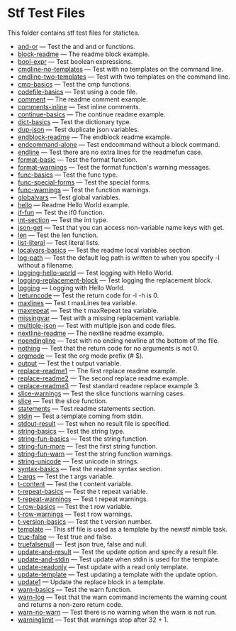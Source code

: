 # Stf Test Files

This folder contains stf test files for statictea.

* [and-or](../testfiles/and-or.stf.md) &mdash; Test the and and or functions.
* [block-readme](../testfiles/block-readme.stf.md) &mdash; The readme block example.
* [bool-expr](../testfiles/bool-expr.stf.md) &mdash; Test boolean expressions.
* [cmdline-no-templates](../testfiles/cmdline-no-templates.stf.md) &mdash; Test with no templates on the command line.
* [cmdline-two-templates](../testfiles/cmdline-two-templates.stf.md) &mdash; Test with two templates on the command line.
* [cmp-basics](../testfiles/cmp-basics.stf.md) &mdash; Test the cmp functions.
* [codefile-basics](../testfiles/codefile-basics.stf.md) &mdash; Test using a code file.
* [comment](../testfiles/comment.stf.md) &mdash; The readme comment example.
* [comments-inline](../testfiles/comments-inline.stf.md) &mdash; Test inline comments.
* [continue-basics](../testfiles/continue-basics.stf.md) &mdash; The continue readme example.
* [dict-basics](../testfiles/dict-basics.stf.md) &mdash; Test the dictionary type.
* [dup-json](../testfiles/dup-json.stf.md) &mdash; Test duplicate json variables.
* [endblock-readme](../testfiles/endblock-readme.stf.md) &mdash; The endblock readme example.
* [endcommand-alone](../testfiles/endcommand-alone.stf.md) &mdash; Test endcommand without a block command.
* [endline](../testfiles/endline.stf.md) &mdash; Test there are no extra lines for the readmefun case.
* [format-basic](../testfiles/format-basic.stf.md) &mdash; Test the format function.
* [format-warnings](../testfiles/format-warnings.stf.md) &mdash; Test the format function's warning messages.
* [func-basics](../testfiles/func-basics.stf.md) &mdash; Test the func type.
* [func-special-forms](../testfiles/func-special-forms.stf.md) &mdash; Test the special forms.
* [func-warnings](../testfiles/func-warnings.stf.md) &mdash; Test the function warnings.
* [globalvars](../testfiles/globalvars.stf.md) &mdash; Test global variables.
* [hello](../testfiles/hello.stf.md) &mdash; Readme Hello World example.
* [if-fun](../testfiles/if-fun.stf.md) &mdash; Test the if0 function.
* [int-section](../testfiles/int-section.stf.md) &mdash; Test the int type.
* [json-get](../testfiles/json-get.stf.md) &mdash; Test that you can access non-variable name keys with get.
* [len](../testfiles/len.stf.md) &mdash; Test the len function.
* [list-literal](../testfiles/list-literal.stf.md) &mdash; Test literal lists.
* [localvars-basics](../testfiles/localvars-basics.stf.md) &mdash; Test the readme local variables section.
* [log-path](../testfiles/log-path.stf.md) &mdash; Test the default log path is written to when you specify -l without a
filename.
* [logging-hello-world](../testfiles/logging-hello-world.stf.md) &mdash; Test logging with Hello World.
* [logging-replacement-block](../testfiles/logging-replacement-block.stf.md) &mdash; Test logging the replacement block.
* [logging](../testfiles/logging.stf.md) &mdash; Logging with Hello World.
* [lreturncode](../testfiles/lreturncode.stf.md) &mdash; Test the return code for -l -h is 0.
* [maxlines](../testfiles/maxlines.stf.md) &mdash; Test t maxLines tea variable.
* [maxrepeat](../testfiles/maxrepeat.stf.md) &mdash; Test the t maxRepeat tea variable.
* [missingvar](../testfiles/missingvar.stf.md) &mdash; Test with a missing replacement variable.
* [multiple-json](../testfiles/multiple-json.stf.md) &mdash; Test with multiple json and code files.
* [nextline-readme](../testfiles/nextline-readme.stf.md) &mdash; The nextline readme example.
* [noendingline](../testfiles/noendingline.stf.md) &mdash; Test with no ending newline at the bottom of the file.
* [nothing](../testfiles/nothing.stf.md) &mdash; Test that the return code for no arguments is not 0.
* [orgmode](../testfiles/orgmode.stf.md) &mdash; Test the org mode prefix (# $).
* [output](../testfiles/output.stf.md) &mdash; Test the t output variable.
* [replace-readme1](../testfiles/replace-readme1.stf.md) &mdash; The first replace readme example.
* [replace-readme2](../testfiles/replace-readme2.stf.md) &mdash; The second replace readme example.
* [replace-readme3](../testfiles/replace-readme3.stf.md) &mdash; Test standard readme replace example 3.
* [slice-warnings](../testfiles/slice-warnings.stf.md) &mdash; Test the slice functions warning cases.
* [slice](../testfiles/slice.stf.md) &mdash; Test the slice function.
* [statements](../testfiles/statements.stf.md) &mdash; Test readme statements section.
* [stdin](../testfiles/stdin.stf.md) &mdash; Test a template coming from stdin.
* [stdout-result](../testfiles/stdout-result.stf.md) &mdash; Test when no result file is specified.
* [string-basics](../testfiles/string-basics.stf.md) &mdash; Test the string type.
* [string-fun-basics](../testfiles/string-fun-basics.stf.md) &mdash; Test the string function.
* [string-fun-more](../testfiles/string-fun-more.stf.md) &mdash; Test the first string function.
* [string-fun-warn](../testfiles/string-fun-warn.stf.md) &mdash; Test the string function warnings.
* [string-unicode](../testfiles/string-unicode.stf.md) &mdash; Test unicode in strings.
* [syntax-basics](../testfiles/syntax-basics.stf.md) &mdash; Test the readme syntax section.
* [t-args](../testfiles/t-args.stf.md) &mdash; Test the t args variable.
* [t-content](../testfiles/t-content.stf.md) &mdash; Test the t content variable.
* [t-repeat-basics](../testfiles/t-repeat-basics.stf.md) &mdash; Test the t repeat variable.
* [t-repeat-warnings](../testfiles/t-repeat-warnings.stf.md) &mdash; Test t repeat warnings.
* [t-row-basics](../testfiles/t-row-basics.stf.md) &mdash; Test the t row variable.
* [t-row-warnings](../testfiles/t-row-warnings.stf.md) &mdash; Test t row warnings.
* [t-version-basics](../testfiles/t-version-basics.stf.md) &mdash; Test the t version number.
* [template](../testfiles/template.stf.md) &mdash; This stf file is used as a template by the newstf nimble task.
* [true-false](../testfiles/true-false.stf.md) &mdash; Test true and false.
* [truefalsenull](../testfiles/truefalsenull.stf.md) &mdash; Test json true, false and null.
* [update-and-result](../testfiles/update-and-result.stf.md) &mdash; Test the update option and specify a result file.
* [update-and-stdin](../testfiles/update-and-stdin.stf.md) &mdash; Test update when stdin is used for the template.
* [update-readonly](../testfiles/update-readonly.stf.md) &mdash; Test update with a read only template.
* [update-template](../testfiles/update-template.stf.md) &mdash; Test updating a template with the update option.
* [update1](../testfiles/update1.stf.md) &mdash; Update the replace block in a template.
* [warn-basics](../testfiles/warn-basics.stf.md) &mdash; Test the warn function.
* [warn-log](../testfiles/warn-log.stf.md) &mdash; Test that the warn command increments the warning count and returns a
non-zero return code.
* [warn-no-warn](../testfiles/warn-no-warn.stf.md) &mdash; Test there is no warning when the warn is not run.
* [warninglimit](../testfiles/warninglimit.stf.md) &mdash; Test that warnings stop after 32 + 1.

